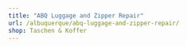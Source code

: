 ```yaml
---
title: "ABQ Luggage and Zipper Repair"
url: /albuquerque/abq-luggage-and-zipper-repair/
shop: Taschen & Koffer
---
```

